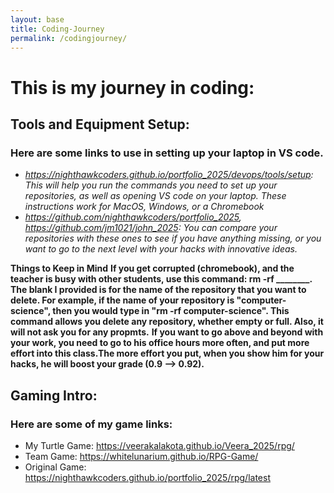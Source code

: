```yaml
---
layout: base
title: Coding-Journey
permalink: /codingjourney/
---
```


# This is my journey in coding:






## Tools and Equipment Setup:






### Here are some links to use in setting up your laptop in VS code.    
- *https://nighthawkcoders.github.io/portfolio_2025/devops/tools/setup: This will help you run the commands you need to set up your repositories, as well as opening VS code on your laptop. These instructions work for MacOS, Windows, or a Chromebook* 
- *https://github.com/nighthawkcoders/portfolio_2025, https://github.com/jm1021/john_2025: You can compare your repositories with these ones to see if you have anything missing, or you want to go to the next level with your hacks with innovative ideas.*




**Things to Keep in Mind**
**If you get corrupted (chromebook), and the teacher is busy with other students, use this command: rm -rf ________. The blank I provided is for the name of the repository that you want to delete. For example, if the name of your repository is "computer-science", then you would type in "rm -rf computer-science". This command allows you delete any repository, whether empty or full. Also, it will not ask you for any propmts.**
**If you want to go above and beyond with your work, you need to go to his office hours more often, and put more effort into this class.The more effort you put, when you show him for your hacks, he will boost your grade (0.9 --> 0.92).**






## Gaming Intro:






### Here are some of my game links:
- My Turtle Game: https://veerakalakota.github.io/Veera_2025/rpg/
- Team Game: https://whitelunarium.github.io/RPG-Game/
- Original Game: https://nighthawkcoders.github.io/portfolio_2025/rpg/latest
